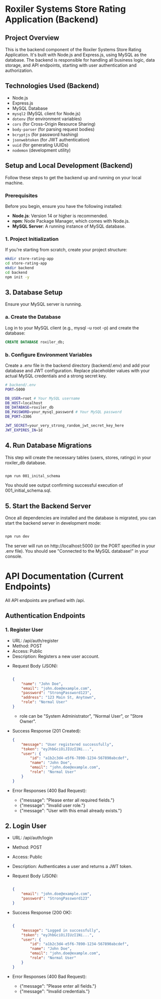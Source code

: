 # Roxiler Systems Store Rating Application (Backend)

## Project Overview

This is the backend component of the Roxiler Systems Store Rating Application. It's built with Node.js and Express.js, using MySQL as the database. The backend is responsible for handling all business logic, data storage, and API endpoints, starting with user authentication and authorization.

## Technologies Used (Backend)

* Node.js
* Express.js
* MySQL Database
* `mysql2` (MySQL client for Node.js)
* `dotenv` (for environment variables)
* `cors` (for Cross-Origin Resource Sharing)
* `body-parser` (for parsing request bodies)
* `bcryptjs` (for password hashing)
* `jsonwebtoken` (for JWT authentication)
* `uuid` (for generating UUIDs)
* `nodemon` (development utility)

## Setup and Local Development (Backend)

Follow these steps to get the backend up and running on your local machine.

### Prerequisites

Before you begin, ensure you have the following installed:

* **Node.js**: Version 14 or higher is recommended.
* **npm**: Node Package Manager, which comes with Node.js.
* **MySQL Server**: A running instance of MySQL database.

### 1. Project Initialization

If you're starting from scratch, create your project structure:

```bash
mkdir store-rating-app
cd store-rating-app
mkdir backend
cd backend
npm init -y
```
## 3. Database Setup
Ensure your MySQL server is running.

### a. Create the Database
Log in to your MySQL client (e.g., mysql -u root -p) and create the database:

```SQL
CREATE DATABASE roxiler_db;
```


### b. Configure Environment Variables
Create a .env file in the backend directory (backend/.env) and add your database and JWT configuration. Replace placeholder values with your actual MySQL credentials and a strong secret key.

```bash
# backend/.env
PORT=5000

DB_USER=root # Your MySQL username
DB_HOST=localhost
DB_DATABASE=roxiler_db
DB_PASSWORD=your_mysql_password # Your MySQL password
DB_PORT=3306

JWT_SECRET=your_very_strong_random_jwt_secret_key_here
JWT_EXPIRES_IN=1d
```

## 4. Run Database Migrations
This step will create the necessary tables (users, stores, ratings) in your roxiler_db database.

```bash

npm run 001_inital_schema
```
You should see output confirming successful execution of 001_initial_schema.sql.

## 5. Start the Backend Server
Once all dependencies are installed and the database is migrated, you can start the backend server in development mode:

```Bash

npm run dev
```

The server will run on http://localhost:5000 (or the PORT specified in your .env file). You should see "Connected to the MySQL database!" in your console.

# API Documentation (Current Endpoints)
All API endpoints are prefixed with /api.

## Authentication Endpoints
### 1. Register User
- URL: /api/auth/register
- Method: POST
- Access: Public
- Description: Registers a new user account.
* Request Body (JSON): 
    ```JSON

    {
        "name": "John Doe",
        "email": "john.doe@example.com",
        "password": "StrongPassword123",
        "address": "123 Main St, Anytown",
        "role": "Normal User"
    }
    ``` 
    * role can be "System Administrator", "Normal User", or "Store Owner".
* Success Response (201 Created):
    ``` json
    {
        "message": "User registered successfully",
        "token": "eyJhbGciOiJIUzI1Ni...",
        "user": {
            "id": "a1b2c3d4-e5f6-7890-1234-567890abcdef",
            "name": "John Doe",
            "email": "john.doe@example.com",
            "role": "Normal User"
        }
    }
    ```

* Error Responses (400 Bad Request):

    * {"message": "Please enter all required fields."}
    * {"message": "Invalid user role."}
    * {"message": "User with this email already exists."}

## 2. Login User
* URL: /api/auth/login
* Method: POST
* Access: Public
* Description: Authenticates a user and returns a JWT token.
* Request Body (JSON):
    ```JSON

    {
        "email": "john.doe@example.com",
        "password": "StrongPassword123"
    }
    ```

* Success Response (200 OK):

    ```JSON

    {
        "message": "Logged in successfully",
        "token": "eyJhbGciOiJIUzI1Ni...",
        "user": {
            "id": "a1b2c3d4-e5f6-7890-1234-567890abcdef",
            "name": "John Doe",
            "email": "john.doe@example.com",
            "role": "Normal User"
        }
    }
    ```
* Error Responses (400 Bad Request):
    * {"message": "Please enter all fields."}
    * {"message": "Invalid credentials."}